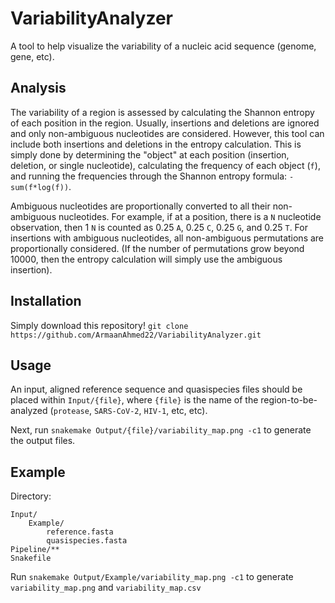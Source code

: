 # VariabilityAnalyzer

A tool to help visualize the variability of a nucleic acid sequence (genome, gene, etc).

## Analysis

The variability of a region is assessed by calculating the Shannon entropy of each position in the region. Usually, insertions and deletions are ignored and only non-ambiguous nucleotides are considered. However, this tool can include both insertions and deletions in the entropy calculation. This is simply done by determining the "object" at each position (insertion, deletion, or single nucleotide), calculating the frequency of each object (`f`), and running the frequencies through the Shannon entropy formula: `-sum(f*log(f))`.

Ambiguous nucleotides are proportionally converted to all their non-ambiguous nucleotides. For example, if at a position, there is a `N` nucleotide observation, then 1 `N` is counted as 0.25 `A`, 0.25 `C`, 0.25 `G`, and 0.25 `T`. For insertions with ambiguous nucleotides, all non-ambiguous permutations are proportionally considered. (If the number of permutations grow beyond 10000, then the entropy calculation will simply use the ambiguous insertion).

## Installation

Simply download this repository!
`git clone https://github.com/ArmaanAhmed22/VariabilityAnalyzer.git`

## Usage

An input, aligned reference sequence and quasispecies files should be placed within `Input/{file}`, where `{file}` is the name of the region-to-be-analyzed (`protease`, `SARS-CoV-2`, `HIV-1`, etc, etc).

Next, run `snakemake Output/{file}/variability_map.png -c1` to generate the output files.

## Example

Directory:

```text
Input/
    Example/
        reference.fasta
        quasispecies.fasta
Pipeline/**
Snakefile
```

Run `snakemake Output/Example/variability_map.png -c1` to generate `variability_map.png` and `variability_map.csv`
